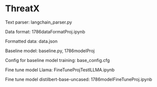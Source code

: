 # ThreatX
Text parser: langchain_parser.py  

Data format: 1786dataFormatProj.ipynb  

Formatted data: data.json  

Baseline model: baseline.py, 1786modelProj  

Config for baseline model training: base_config.cfg  

Fine tune model Llama: FineTuneProjTestILLMA.ipynb  

Fine tune model distilbert-base-uncased: 1786modelFineTuneProj.ipynb  
